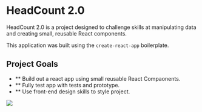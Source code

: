 # HeadCount 2.0

HeadCount 2.0 is a project designed to challenge skills at manipulating data and creating small, reusable React components.  

This application was built using the `create-react-app` boilerplate. 

## Project Goals
  * ** Build out a react app using small reusable React Compaonents.
  * ** Fully test app with tests and prototype.
  * ** Use front-end design skills to style project.


<img src = '/public/HeadCountScreenshot.png'>
